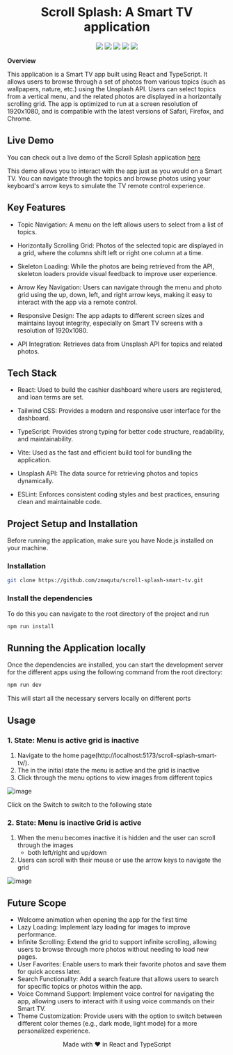 <h1 align="center">Scroll Splash: A Smart TV application</h1>

<div align="center" >
  <img src="https://img.shields.io/badge/made%20by-Zongo%20Maqutu-blue?style=for-the-badge&labelColor=20232a" />
  <img src="https://img.shields.io/badge/TypeScript-20232a?style=for-the-badge&logo=typescript&labelColor=2e2f38" />
  <img src="https://img.shields.io/badge/Tailwind CSS-20232a?style=for-the-badge&logo=tailwindcss&labelColor=162e16" />
  <img src="https://img.shields.io/badge/React JS-20232a?style=for-the-badge&logo=react&labelColor=2e2f38" />
  <img src="https://img.shields.io/badge/Vite-20232a?style=for-the-badge&logo=vite&labelColor=2e2f38" />
</div>

**Overview**

This application is a Smart TV app built using React and TypeScript. It allows users to browse through a set of photos from various topics (such as wallpapers, nature, etc.) using the Unsplash API. Users can select topics from a vertical menu, and the related photos are displayed in a horizontally scrolling grid. The app is optimized to run at a screen resolution of 1920x1080, and is compatible with the latest versions of Safari, Firefox, and Chrome.

## Live Demo
You can check out a live demo of the Scroll Splash application [here](https://zmaqutu.github.io/scroll-splash-smart-tv/)

This demo allows you to interact with the app just as you would on a Smart TV. You can navigate through the topics and browse photos using your keyboard's arrow keys to simulate the TV remote control experience.



## Key Features

- Topic Navigation: A menu on the left allows users to select from a list of topics.

- Horizontally Scrolling Grid: Photos of the selected topic are displayed in a grid, where the columns shift left or right one column at a time.

- Skeleton Loading: While the photos are being retrieved from the API, skeleton loaders provide visual feedback to improve user experience.

- Arrow Key Navigation: Users can navigate through the menu and photo grid using the up, down, left, and right arrow keys, making it easy to interact with the app via a remote control.

- Responsive Design: The app adapts to different screen sizes and maintains layout integrity, especially on Smart TV screens with a resolution of 1920x1080.

- API Integration: Retrieves data from Unsplash API for topics and related photos.

## Tech Stack

- React: Used to build the cashier dashboard where users are registered, and loan terms are set.

- Tailwind CSS: Provides a modern and responsive user interface for the dashboard.

- TypeScript: Provides strong typing for better code structure, readability, and maintainability.

- Vite: Used as the fast and efficient build tool for bundling the application.

- Unsplash API: The data source for retrieving photos and topics dynamically.

- ESLint: Enforces consistent coding styles and best practices, ensuring clean and maintainable code.


## Project Setup and Installation

Before running the application, make sure you have Node.js installed on your machine.

### Installation

```bash
git clone https://github.com/zmaqutu/scroll-splash-smart-tv.git
```

### Install the dependencies

To do this you can navigate to the root directory of the project and run

```bash
npm run install
```

## Running the Application locally

Once the dependencies are installed, you can start the development server for the different apps using the following command from the root directory:

```bash
npm run dev
```

This will start all the necessary servers locally on different ports
## Usage

### 1. State: Menu is active grid is inactive

1. Navigate to the home page(http://localhost:5173/scroll-splash-smart-tv/).
2. The in the initial state the menu is active and the grid is inactive
3. Click through the menu options to view images from different topics


![image](https://github.com/user-attachments/assets/4fc6afbd-ef5a-4111-ba70-3722a2209507)

Click on the Switch to switch to the following state

### 2. State: Menu is inactive Grid is active
1. When the menu becomes inactive it is hidden and the user can scroll through the images
    - both left/right and up/down   
3. Users can scroll with their mouse or use the arrow keys to navigate the grid


![image](https://github.com/user-attachments/assets/4417e2c9-3455-4b65-ac22-cf530104cd1a)

## Future Scope

- Welcome animation when opening the app for the first time
- Lazy Loading: Implement lazy loading for images to improve performance.
- Infinite Scrolling: Extend the grid to support infinite scrolling, allowing users to browse through more photos without needing to load new pages.
- User Favorites: Enable users to mark their favorite photos and save them for quick access later.
- Search Functionality: Add a search feature that allows users to search for specific topics or photos within the app.
- Voice Command Support: Implement voice control for navigating the app, allowing users to interact with it using voice commands on their Smart TV.
- Theme Customization: Provide users with the option to switch between different color themes (e.g., dark mode, light mode) for a more personalized experience.

<p align="center">Made with ❤️ in React and TypeScript</p>
